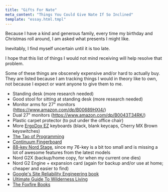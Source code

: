 ```yaml
---
title: "Gifts For Nate"
meta_content: "Things You Could Give Nate If So Inclined"
template: "essay.html.tmpl"
---
```


Because I have a kind and generous family, every time my birthday and
Christmas roll around, I am asked what presents I might like.

Inevitably, I find myself uncertain until it is too late.

I hope that this list of things I would not mind receiving will help resolve
that problem.

Some of these things are obscenely expensive and/or hard to actually buy.
They are listed because I am tracking things I would in theory like to own,
not because I expect or want anyone to give them to me.

* Standing desk (more research needed)
* Good stool for sitting at standing desk (more research needed)
* Monitor arms for 27" monitors (<https://www.amazon.com/dp/B00689HXI4/>)
* Dual 27" monitors (<https://www.amazon.com/dp/B0043T34RK/>)
* Plastic carpet protector (to put under the office chair)
* More [ErgoDox EZ](https://ergodox-ez.com/collections/frontpage/products/ergodox-ez-original-standalone?variant=40172496643) keyboards (black, blank keycaps, Cherry MX Brown keyswitches)
* [The Tao of Programming](http://www.amazon.com/The-Tao-Programming-Geoffrey-James/dp/0931137071)
* [Continuum Fingerboard](http://www.hakenaudio.com/Continuum/hakenaudioovervg.html)
* [88-key Nord Stage](http://www.nordkeyboards.com/products/nord-stage), since
  my 76-key is a bit too small and is missing a lot of awesome features from
  the latest models
* Nord G2X (backup/home copy, for when my current one dies)
* Nord G2 Engine + expansion card (again for backup and/or use at home; cheaper
  and easier to find)
* [Google's Site Reliability Engineering
  book](http://www.amazon.com/gp/product/149192912X/)
* [Ultimate Guide To Wilderness Living](https://www.amazon.com/Ultimate-Guide-Wilderness-Living-Surviving/dp/1569756503/)
* [The Foxfire Books](https://www.amazon.com/gp/bookseries/B00CJDHL4Y/ref=dp_st_0385073534)
